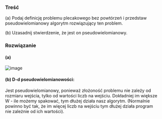 ### Treść
(a) Podaj definicję problemu plecakowego bez powtórzeń i przedstaw pseudowielomianowy algorytm
rozwiązujący ten problem. 

(b) Uzasadnij stwierdzenie, że jest on pseudowielomianowy.

### Rozwiązanie
#### (a)
![image](https://user-images.githubusercontent.com/11476062/63678885-6c073180-c7f0-11e9-9a0d-19132207a8f6.png)

#### (b) D-d pseudowielomianowości:
Jest pseudowielomianowy, ponieważ złożoność problemu nie zależy od rozmiaru wejścia, tylko od wartości liczb na wejściu. Dokładniej im większe W - ile możemy spakować, tym dłużej działa nasz algorytm. (Normalnie powinno być tak, że im więcej liczb na wejściu tym dłużej działa program nie zależnie od ich wartości).

